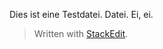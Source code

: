 Dies ist eine Testdatei. Datei. Ei, ei.


> Written with [StackEdit](https://stackedit.io/).
<!--stackedit_data:
eyJoaXN0b3J5IjpbLTExOTE2MjI4NzhdfQ==
-->